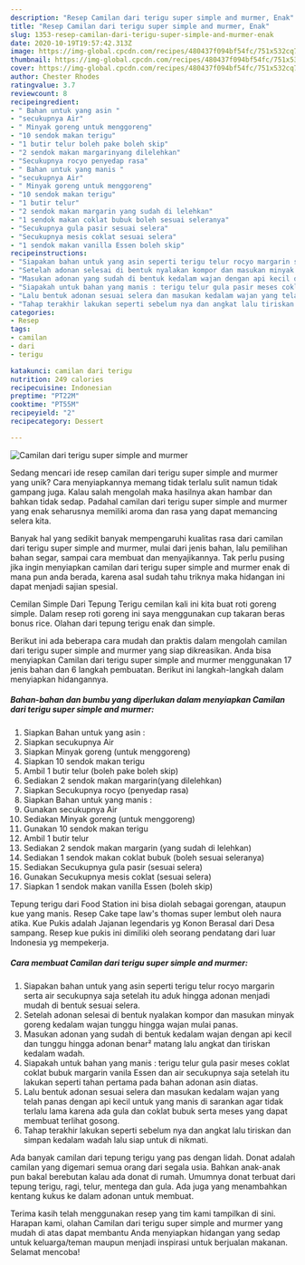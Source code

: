 ```yaml
---
description: "Resep Camilan dari terigu super simple and murmer, Enak"
title: "Resep Camilan dari terigu super simple and murmer, Enak"
slug: 1353-resep-camilan-dari-terigu-super-simple-and-murmer-enak
date: 2020-10-19T19:57:42.313Z
image: https://img-global.cpcdn.com/recipes/480437f094bf54fc/751x532cq70/camilan-dari-terigu-super-simple-and-murmer-foto-resep-utama.jpg
thumbnail: https://img-global.cpcdn.com/recipes/480437f094bf54fc/751x532cq70/camilan-dari-terigu-super-simple-and-murmer-foto-resep-utama.jpg
cover: https://img-global.cpcdn.com/recipes/480437f094bf54fc/751x532cq70/camilan-dari-terigu-super-simple-and-murmer-foto-resep-utama.jpg
author: Chester Rhodes
ratingvalue: 3.7
reviewcount: 8
recipeingredient:
- " Bahan untuk yang asin "
- "secukupnya Air"
- " Minyak goreng untuk menggoreng"
- "10 sendok makan terigu"
- "1 butir telur boleh pake boleh skip"
- "2 sendok makan margarinyang dilelehkan"
- "Secukupnya rocyo penyedap rasa"
- " Bahan untuk yang manis "
- "secukupnya Air"
- " Minyak goreng untuk menggoreng"
- "10 sendok makan terigu"
- "1 butir telur"
- "2 sendok makan margarin yang sudah di lelehkan"
- "1 sendok makan coklat bubuk boleh sesuai seleranya"
- "Secukupnya gula pasir sesuai selera"
- "Secukupnya mesis coklat sesuai selera"
- "1 sendok makan vanilla Essen boleh skip"
recipeinstructions:
- "Siapakan bahan untuk yang asin seperti terigu telur rocyo margarin serta air secukupnya saja setelah itu aduk hingga adonan menjadi mudah di bentuk sesuai selera."
- "Setelah adonan selesai di bentuk nyalakan kompor dan masukan minyak goreng kedalam wajan tunggu hingga wajan mulai panas."
- "Masukan adonan yang sudah di bentuk kedalam wajan dengan api kecil dan tunggu hingga adonan benar² matang lalu angkat dan tiriskan kedalam wadah."
- "Siapakah untuk bahan yang manis : terigu telur gula pasir meses coklat coklat bubuk margarin vanila Essen dan air secukupnya saja setelah itu lakukan seperti tahan pertama pada bahan adonan asin diatas."
- "Lalu bentuk adonan sesuai selera dan masukan kedalam wajan yang telah panas dengan api kecil untuk yang manis di sarankan agar tidak terlalu lama karena ada gula dan coklat bubuk serta meses yang dapat membuat terlihat gosong."
- "Tahap terakhir lakukan seperti sebelum nya dan angkat lalu tiriskan dan simpan kedalam wadah lalu siap untuk di nikmati."
categories:
- Resep
tags:
- camilan
- dari
- terigu

katakunci: camilan dari terigu 
nutrition: 249 calories
recipecuisine: Indonesian
preptime: "PT22M"
cooktime: "PT55M"
recipeyield: "2"
recipecategory: Dessert

---
```



![Camilan dari terigu super simple and murmer](https://img-global.cpcdn.com/recipes/480437f094bf54fc/751x532cq70/camilan-dari-terigu-super-simple-and-murmer-foto-resep-utama.jpg)

Sedang mencari ide resep camilan dari terigu super simple and murmer yang unik? Cara menyiapkannya memang tidak terlalu sulit namun tidak gampang juga. Kalau salah mengolah maka hasilnya akan hambar dan bahkan tidak sedap. Padahal camilan dari terigu super simple and murmer yang enak seharusnya memiliki aroma dan rasa yang dapat memancing selera kita.

Banyak hal yang sedikit banyak mempengaruhi kualitas rasa dari camilan dari terigu super simple and murmer, mulai dari jenis bahan, lalu pemilihan bahan segar, sampai cara membuat dan menyajikannya. Tak perlu pusing jika ingin menyiapkan camilan dari terigu super simple and murmer enak di mana pun anda berada, karena asal sudah tahu triknya maka hidangan ini dapat menjadi sajian spesial.

Cemilan Simple Dari Tepung Terigu cemilan kali ini kita buat roti goreng simple. Dalam resep roti goreng ini saya menggunakan cup takaran beras bonus rice. Olahan dari tepung terigu enak dan simple.


Berikut ini ada beberapa cara mudah dan praktis dalam mengolah camilan dari terigu super simple and murmer yang siap dikreasikan. Anda bisa menyiapkan Camilan dari terigu super simple and murmer menggunakan 17 jenis bahan dan 6 langkah pembuatan. Berikut ini langkah-langkah dalam menyiapkan hidangannya.

<!--inarticleads1-->

##### Bahan-bahan dan bumbu yang diperlukan dalam menyiapkan Camilan dari terigu super simple and murmer:

1. Siapkan  Bahan untuk yang asin :
1. Siapkan secukupnya Air
1. Siapkan  Minyak goreng (untuk menggoreng)
1. Siapkan 10 sendok makan terigu
1. Ambil 1 butir telur (boleh pake boleh skip)
1. Sediakan 2 sendok makan margarin(yang dilelehkan)
1. Siapkan Secukupnya rocyo (penyedap rasa)
1. Siapkan  Bahan untuk yang manis :
1. Gunakan secukupnya Air
1. Sediakan  Minyak goreng (untuk menggoreng)
1. Gunakan 10 sendok makan terigu
1. Ambil 1 butir telur
1. Sediakan 2 sendok makan margarin (yang sudah di lelehkan)
1. Sediakan 1 sendok makan coklat bubuk (boleh sesuai seleranya)
1. Sediakan Secukupnya gula pasir (sesuai selera)
1. Gunakan Secukupnya mesis coklat (sesuai selera)
1. Siapkan 1 sendok makan vanilla Essen (boleh skip)


Tepung terigu dari Food Station ini bisa diolah sebagai gorengan, ataupun kue yang manis. Resep Cake tape law&#39;s thomas super lembut oleh naura atika. Kue Pukis adalah Jajanan legendaris yg Konon Berasal dari Desa sampang. Resep kue pukis ini dimiliki oleh seorang pendatang dari luar Indonesia yg mempekerja. 

<!--inarticleads2-->

##### Cara membuat Camilan dari terigu super simple and murmer:

1. Siapakan bahan untuk yang asin seperti terigu telur rocyo margarin serta air secukupnya saja setelah itu aduk hingga adonan menjadi mudah di bentuk sesuai selera.
1. Setelah adonan selesai di bentuk nyalakan kompor dan masukan minyak goreng kedalam wajan tunggu hingga wajan mulai panas.
1. Masukan adonan yang sudah di bentuk kedalam wajan dengan api kecil dan tunggu hingga adonan benar² matang lalu angkat dan tiriskan kedalam wadah.
1. Siapakah untuk bahan yang manis : terigu telur gula pasir meses coklat coklat bubuk margarin vanila Essen dan air secukupnya saja setelah itu lakukan seperti tahan pertama pada bahan adonan asin diatas.
1. Lalu bentuk adonan sesuai selera dan masukan kedalam wajan yang telah panas dengan api kecil untuk yang manis di sarankan agar tidak terlalu lama karena ada gula dan coklat bubuk serta meses yang dapat membuat terlihat gosong.
1. Tahap terakhir lakukan seperti sebelum nya dan angkat lalu tiriskan dan simpan kedalam wadah lalu siap untuk di nikmati.


Ada banyak camilan dari tepung terigu yang pas dengan lidah. Donat adalah camilan yang digemari semua orang dari segala usia. Bahkan anak-anak pun bakal berebutan kalau ada donat di rumah. Umumnya donat terbuat dari tepung terigu, ragi, telur, mentega dan gula. Ada juga yang menambahkan kentang kukus ke dalam adonan untuk membuat. 

Terima kasih telah menggunakan resep yang tim kami tampilkan di sini. Harapan kami, olahan Camilan dari terigu super simple and murmer yang mudah di atas dapat membantu Anda menyiapkan hidangan yang sedap untuk keluarga/teman maupun menjadi inspirasi untuk berjualan makanan. Selamat mencoba!
